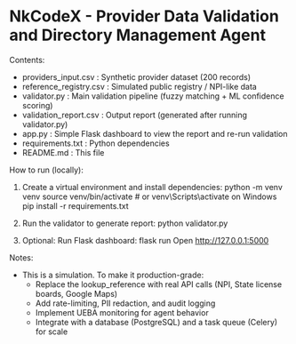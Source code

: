 
NkCodeX - Provider Data Validation and Directory Management Agent
================================================================

Contents:
- providers_input.csv : Synthetic provider dataset (200 records)
- reference_registry.csv : Simulated public registry / NPI-like data
- validator.py : Main validation pipeline (fuzzy matching + ML confidence scoring)
- validation_report.csv : Output report (generated after running validator.py)
- app.py : Simple Flask dashboard to view the report and re-run validation
- requirements.txt : Python dependencies
- README.md : This file

How to run (locally):
1. Create a virtual environment and install dependencies:
   python -m venv venv
   source venv/bin/activate   # or venv\Scripts\activate on Windows
   pip install -r requirements.txt

2. Run the validator to generate report:
   python validator.py

3. Optional: Run Flask dashboard:
   flask run
   Open http://127.0.0.1:5000

Notes:
- This is a simulation. To make it production-grade:
  * Replace the lookup_reference with real API calls (NPI, State license boards, Google Maps)
  * Add rate-limiting, PII redaction, and audit logging
  * Implement UEBA monitoring for agent behavior
  * Integrate with a database (PostgreSQL) and a task queue (Celery) for scale
